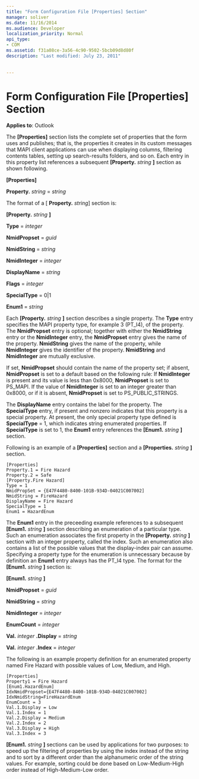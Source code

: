 ```yaml
---
title: "Form Configuration File [Properties] Section"
manager: soliver
ms.date: 11/16/2014
ms.audience: Developer
localization_priority: Normal
api_type:
- COM
ms.assetid: f31a08ce-3a56-4c90-9502-5bcb09d8d80f
description: "Last modified: July 23, 2011"
 
 
---
```


# Form Configuration File [Properties] Section

  
  
**Applies to**: Outlook 
  
The **[Properties]** section lists the complete set of properties that the form uses and publishes; that is, the properties it creates in its custom messages that MAPI client applications can use when displaying columns, filtering contents tables, setting up search-results folders, and so on. Each entry in this property list references a subsequent **[Property.** _string_ **]** section as shown following. 
  
 **[Properties]**
  
 **Property.** _string_ =  _string_
  
The format of a [ **Property.** _string_] section is: 
  
 **[Property.** _string_ **]**
  
 **Type** =  _integer_
  
 **NmidPropset** =  _guid_
  
 **NmidString** =  _string_
  
 **NmidInteger** =  _integer_
  
 **DisplayName** =  _string_
  
 **Flags** =  _integer_
  
 **SpecialType** = 0|1 
  
 **Enum1** =  _string_
  
Each **[Property.** _string_ **]** section describes a single property. The **Type** entry specifies the MAPI property type, for example 3 (PT_I4), of the property. The **NmidPropset** entry is optional; together with either the **NmidString** entry or the **NmidInteger** entry, the **NmidPropset** entry gives the name of the property. **NmidString** gives the name of the property, while **NmidInteger** gives the identifier of the property. **NmidString** and **NmidInteger** are mutually exclusive. 
  
If set, **NmidPropset** should contain the name of the property set; if absent, **NmidPropset** is set to a default based on the following rule: If **NmidInteger** is present and its value is less than 0x8000, **NmidPropset** is set to PS_MAPI. If the value of **NmidInteger** is set to an integer greater than 0x8000, or if it is absent, **NmidPropset** is set to PS_PUBLIC_STRINGS. 
  
The **DisplayName** entry contains the label for the property. The **SpecialType** entry, if present and nonzero indicates that this property is a special property. At present, the only special property type defined is **SpecialType** = 1, which indicates string enumerated properties. If **SpecialType** is set to 1, the **Enum1** entry references the **[Enum1.** _string_ **]** section. 
  
Following is an example of a **[Properties]** section and a **[Properties.** _string_ **]** section. 
  
```
[Properties]
Property.1 = Fire Hazard
Property.2 = Safe
[Property.Fire Hazard]
Type = 1
NmidPropSet = {E47F4480-8400-101B-934D-04021C007002]
NmidString = FireHazard
DisplayName = Fire Hazard
SpecialType = 1
Enum1 = HazardEnum

```

The **Enum1** entry in the preceeding example references to a subsequent **[Enum1.** _string_ **]** section describing an enumeration of a particular type. Such an enumeration associates the first property in the **[Property.** _string_ **]** section with an integer property, called the index. Such an enumeration also contains a list of the possible values that the display-index pair can assume. Specifying a property type for the enumeration is unnecessary because by definition an **Enum1** entry always has the PT_I4 type. The format for the **[Enum1.** _string_ **]** section is: 
  
 **[Enum1.** _string_ **]**
  
 **NmidPropset** =  _guid_
  
 **NmidString** =  _string_
  
 **NmidInteger** =  _integer_
  
 **EnumCount** =  _integer_
  
 **Val.** _integer_ **.Display** =  _string_
  
 **Val.** _integer_ **.Index** =  _integer_
  
The following is an example property definition for an enumerated property named Fire Hazard with possible values of Low, Medium, and High.
  
```
[Properties]
Property1 = Fire Hazard
[Enum1.HazardEnum]
IdxNmidPropset={E47F4480-8400-101B-934D-04021C007002]
IdxNmidString=FireHazardEnum
EnumCount = 3
Val.1.Display = Low
Val.1.Index = 1
Val.2.Display = Medium
Val.2.Index = 2
Val.3.Display = High
Val.3.Index = 3

```

 **[Enum1.** _string_ **]** sections can be used by applications for two purposes: to speed up the filtering of properties by using the index instead of the string and to sort by a different order than the alphanumeric order of the string values. For example, sorting could be done based on Low-Medium-High order instead of High-Medium-Low order. 
  

